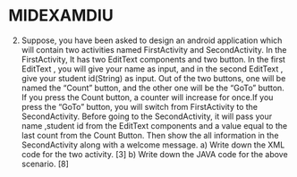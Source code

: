 # MIDEXAMDIU

2. Suppose, you have been asked to design an android application which will contain two activities 
named FirstActivity and SecondActivity. In the FirstActivity, It has two EditText components 
and two button. In the first EditText , you will give your name as input, and in the second EditText 
, give your student id(String) as input. Out of the two buttons, one will be named the “Count” 
button, and the other one will be the “GoTo” button. If you press the Count button, a counter will 
increase for once.If you press the “GoTo” button, you will switch from FirstActivity to the 
SecondActivity. Before going to the SecondActivity, it will pass your name ,student id from 
the EditText components and a value equal to the last count from the Count Button. Then show 
the all information in the SecondActivity along with a welcome message. 
a) Write down the XML code for the two activity. [3]
b) Write down the JAVA code for the above scenario. [8]
